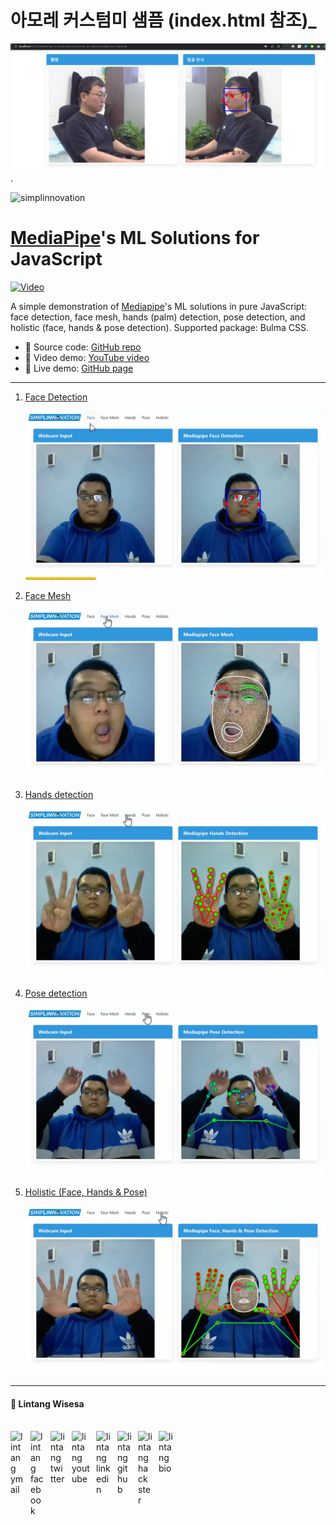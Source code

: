# 아모레 커스텀미 샘픔 (index.html 참조)_

![샘플 영상](/img/kkk.png "샘플 영상").

![simplinnovation](https://1.bp.blogspot.com/-wStk0VZDfMk/YCC0GIRPrDI/AAAAAAAAAGc/1yj7IOUedvoeO1CuCxq7ETLW0FqXni6mwCLcBGAsYHQ/s320/logotext.png)

# __[MediaPipe](https://github.com/google/mediapipe)'s ML Solutions for JavaScript__

[![Video](https://img.youtube.com/vi/kuY-m6id4F4/0.jpg)](https://youtu.be/kuY-m6id4F4)

A simple demonstration of [Mediapipe](https://github.com/google/mediapipe)'s ML solutions in pure JavaScript: face detection, face mesh, hands (palm) detection, pose detection, and holistic (face, hands & pose detection). Supported package: Bulma CSS.

- 📝 Source code: [GitHub repo](https://github.com/LintangWisesa/MediaPipe-in-JavaScript)
- 🎥 Video demo: [YouTube video](https://youtu.be/kuY-m6id4F4)
- 🎉 Live demo: [GitHub page](https://lintangwisesa.github.io/MediaPipe-in-JavaScript/index.html)

<hr>

1. [Face Detection](https://lintangwisesa.github.io/MediaPipe-in-JavaScript/face.html)

    [![face](/img/a.png)](https://youtu.be/kuY-m6id4F4)

1. [Face Mesh](https://lintangwisesa.github.io/MediaPipe-in-JavaScript/faceMesh.html)


    [![faceMesh](/img/b.png)](https://youtu.be/kuY-m6id4F4)

1. [Hands detection](https://lintangwisesa.github.io/MediaPipe-in-JavaScript/hands.html)


    [![hands](/img/c.png)](https://youtu.be/kuY-m6id4F4)

1. [Pose detection](https://lintangwisesa.github.io/MediaPipe-in-JavaScript/pose.html)

    [![pose](/img/d.png)](https://youtu.be/kuY-m6id4F4)

1. [Holistic (Face, Hands & Pose)](https://lintangwisesa.github.io/MediaPipe-in-JavaScript/holistic.html)

    [![face](/img/e.png)](https://youtu.be/kuY-m6id4F4)

<hr>

#### 🍔 Lintang Wisesa

<br>

<a href="mailto: lintangwisesa@ymail.com">
  <img align="left" style="margin-right:10px" alt="lintang ymail" width="22px" src="https://camo.githubusercontent.com/b6e5ff081d7552ec05656de193794847e14d47ad/68747470733a2f2f732e79696d672e636f6d2f63762f61706976322f6d79632f6d61696c2f4d61696c5f694f535f6170705f69636f6e2e706e67" />
</a>

<a href="https://web.facebook.com/lintangbagus/">
  <img align="left" style="margin-right:10px" alt="lintang facebook" width="22px" src="https://camo.githubusercontent.com/a461898d72dd9f4c8c526dfcca9dfdc8a8c69605/68747470733a2f2f75706c6f61642e77696b696d656469612e6f72672f77696b6970656469612f636f6d6d6f6e732f7468756d622f352f35312f46616365626f6f6b5f665f6c6f676f5f253238323031392532392e7376672f3130323470782d46616365626f6f6b5f665f6c6f676f5f253238323031392532392e7376672e706e67" />
</a>

<a href="https://twitter.com/Lintang_Wisesa">
  <img style="margin-right:10px" align="left" alt="lintang twitter" width="24px" src="https://camo.githubusercontent.com/b6943877f3d8a1269974b9f820388403ee2b1978/68747470733a2f2f332e62702e626c6f6773706f742e636f6d2f2d4e786f754d6d7a32624f592f54385f61633937636573492f41414141414141414767302f65337659315f62646e62452f73313630302f547769747465722b6c6f676f2b323031322e706e67" />
</a>

<a href="https://www.youtube.com/user/lintangbagus">
  <img style="margin-right:10px" align="left" alt="lintang youtube" width="29px" src="https://www.pinclipart.com/picdir/big/55-557137_a-quiet-drifter-takes-a-janitorial-job-at.png" />
</a>

<a href="https://www.linkedin.com/in/lintangwisesa/">
  <img style="margin-right:10px" align="left" alt="lintang linkedin" width="24px" src="https://camo.githubusercontent.com/0d70d8c72e2f45755511d6799489dc49d0e325f0/68747470733a2f2f692e70696e696d672e636f6d2f6f726967696e616c732f63652f30392f33632f63653039336337323134616433353762623636356366643266363661386236622e706e67" />
</a>

<a href="https://github.com/LintangWisesa">
  <img style="margin-right:10px" align="left" alt="lintang github" width="23px" src="https://camo.githubusercontent.com/11406e7ae7d4716fcc586cddf450451576d71bef/68747470733a2f2f696d6167652e666c617469636f6e2e636f6d2f69636f6e732f7376672f32352f32353233312e737667" />
</a>

<a href="https://www.hackster.io/lintangwisesa">
  <img style="margin-right:10px" align="left" alt="lintang hackster" width="23px" src="https://user-images.githubusercontent.com/10383395/49821324-358fa080-fda0-11e8-8b00-def2a67fc598.png" />
</a>

<a href="https://lintangwisesa.github.io/me/">
  <img style="margin-right:10px" align="left" alt="lintang bio" width="24px" src="https://avatars2.githubusercontent.com/u/30064213?s=460&u=6640a1c3d5c1892283e1c273006755de8d32fa59&v=4" />
</a>
